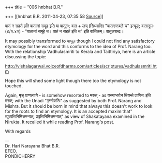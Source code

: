 +++
title = "006 hnbhat B.R."

+++
[[hnbhat B.R.	2011-04-23, 07:35:58 [Source](https://groups.google.com/g/bvparishat/c/0hvFlA1CA2E)]]



वातं न सहते इति वातानां समूह इति वा वातूलः; वात + लच् (सिध्मादिः) "वातदन्तबले च" इत्यूङ्; वातादूलः (४/२.४२) - "वातानां समूहे च। वातं न सहते इति च" इति वार्तिकम्। वातूलशब्दः।

  

It may possibly transformed to वाधूल though I could not find any satisfactory etymology for the word and this conforms to the idea of Prof. Narang too. With the relationship Vadhulasmriti to Kerala and Taittiriya, here is an article discussing the topic:

  

<http://vishalagarwal.voiceofdharma.com/articles/scriptures/vadhulasmriti.htm>

  

Hope this will shed some light though there too the etymology is not touched.

  

Again, मृङ् प्राणत्यागे - is somehow resorted to मरुत् - as यस्याभावेन म्रियन्ते प्राणिनः इति मरुत्; with the Unadi "मृग्नोरुतिः" as suggested by both Prof. Narang and Mishra. But it should be born in mind that always this doesn't work to look for the roots to find an etymology. It is an accepted maxim that" व्युत्पत्तिनिमित्तमन्यत्, प्रवृत्तिनिमित्तमन्यत्" as view of Shakatayana examined in the Nirukta. It recalled it while reading Prof. Narang's post.

  

With regards

  
--  
Dr. Hari Narayana Bhat B.R.  
EFEO,  
PONDICHERRY  

